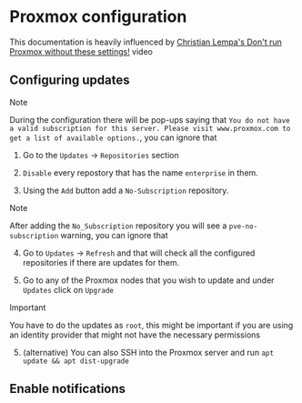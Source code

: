 # Proxmox configuration

This documentation is heavily influenced by [Christian Lempa's Don't run Proxmox without these settings!](https://www.youtube.com/watch?v=VAJWUZ3sTSI&ab_channel=ChristianLempa) video

## Configuring updates

> [!NOTE]
> During the configuration there will be pop-ups saying that `You do not have a valid subscription for this server. Please visit www.proxmox.com to get a list of available options.`, you can ignore that

1. Go to the `Updates` -> `Repositories` section

2. `Disable` every repostory that has the name `enterprise` in them.

3. Using the `Add` button add a `No-Subscription` repository.

> [!NOTE]
> After adding the `No_Subscription` repository you will see a `pve-no-subscription` warning, you can ignore that

4. Go to `Updates` -> `Refresh` and that will check all the configured repositories if there are updates for them.

5. Go to any of the Proxmox nodes that you wish to update and under `Updates` click on `Upgrade`

> [!IMPORTANT]
> You have to do the updates as `root`, this might be important if you are using an identity provider that might not have the necessary permissions

5. (alternative) You can also SSH into the Proxmox server and run `apt update && apt dist-upgrade`

## Enable notifications
